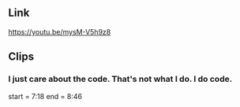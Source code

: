 ## Link
https://youtu.be/mysM-V5h9z8

## Clips

### I just care about the code. That's not what I do. I do code.
start = 7:18
end = 8:46

